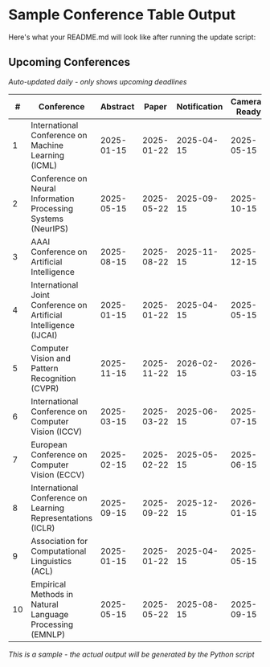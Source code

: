 # Sample Conference Table Output

Here's what your README.md will look like after running the update script:

## Upcoming Conferences
*Auto-updated daily - only shows upcoming deadlines*

| # | Conference | Abstract | Paper | Notification | Camera-Ready | Event | Location | Website | Acceptance | Tags |
|---|---|---|---|---|---|---|---|---|---|---|
| 1 | International Conference on Machine Learning (ICML) | 2025-01-15 | 2025-01-22 | 2025-04-15 | 2025-05-15 | 2025-07-21 | Philadelphia USA | [Link](https://icml.cc/Conferences/2025) | 2024:26% | BK21 |
| 2 | Conference on Neural Information Processing Systems (NeurIPS) | 2025-05-15 | 2025-05-22 | 2025-09-15 | 2025-10-15 | 2025-12-08 | Vancouver Canada | [Link](https://neurips.cc/Conferences/2025) | 2024:25.8% | BK21 |
| 3 | AAAI Conference on Artificial Intelligence | 2025-08-15 | 2025-08-22 | 2025-11-15 | 2025-12-15 | 2026-02-22 | Seattle USA | [Link](https://aaai.org/aaai-conference/) | 2024:23.5% | BK21 |
| 4 | International Joint Conference on Artificial Intelligence (IJCAI) | 2025-01-15 | 2025-01-22 | 2025-04-15 | 2025-05-15 | 2025-08-09 | Seoul Korea | [Link](https://ijcai.org/) | 2024:15.2% | BK21 |
| 5 | Computer Vision and Pattern Recognition (CVPR) | 2025-11-15 | 2025-11-22 | 2026-02-15 | 2026-03-15 | 2026-06-17 | Seattle USA | [Link](https://cvpr2026.thecvf.com/) | 2024:22.1% | BK21 |
| 6 | International Conference on Computer Vision (ICCV) | 2025-03-15 | 2025-03-22 | 2025-06-15 | 2025-07-15 | 2025-10-04 | Paris France | [Link](https://iccv2025.thecvf.com/) | 2024:21.3% | BK21 |
| 7 | European Conference on Computer Vision (ECCV) | 2025-02-15 | 2025-02-22 | 2025-05-15 | 2025-06-15 | 2025-09-29 | Milan Italy | [Link](https://eccv2024.ecva.net/) | 2024:20.8% | BK21 |
| 8 | International Conference on Learning Representations (ICLR) | 2025-09-15 | 2025-09-22 | 2025-12-15 | 2026-01-15 | 2026-05-04 | Vienna Austria | [Link](https://iclr.cc/Conferences/2026) | 2024:31.8% | BK21 |
| 9 | Association for Computational Linguistics (ACL) | 2025-01-15 | 2025-01-22 | 2025-04-15 | 2025-05-15 | 2025-07-28 | Bangkok Thailand | [Link](https://2025.aclweb.org/) | 2024:19.2% | BK21 |
| 10 | Empirical Methods in Natural Language Processing (EMNLP) | 2025-05-15 | 2025-05-22 | 2025-08-15 | 2025-09-15 | 2025-11-17 | Singapore | [Link](https://2025.emnlp.org/) | 2024:18.7% | BK21 |

*This is a sample - the actual output will be generated by the Python script*
